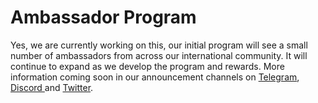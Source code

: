 # Ambassador Program

Yes, we are currently working on this, our initial program will see a small number of ambassadors from across our international community. It will continue to expand as we develop the program and rewards. More information coming soon in our announcement channels on [Telegram](https://t.me/cherrynetwork), [Discord ](https://discord.com/invite/KAwC9aafWa)and [Twitter](https://twitter.com/Cherry\_Network).
